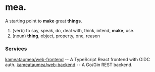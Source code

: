 # mea.

A starting point to **make** great **things**.

1. (verb) to say, speak, do, deal with, think, intend, **make**, use.
2. (noun) **thing**, object, property, one, reason

### Services

[kameataumea/web-frontend](https://github.com/kameataumea/web-frontend) -- A TypeScript React frontend with OIDC auth.
[kameataumea/web-backend](https://github.com/kameataumea/web-backend) -- A Go/Gin REST backend.
